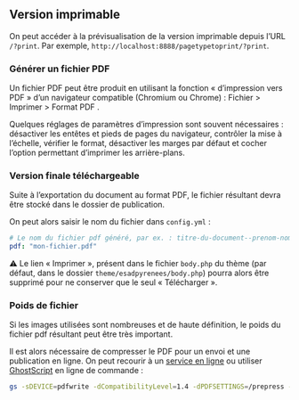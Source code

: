 

## Version imprimable

On peut accéder à la prévisualisation de la version imprimable depuis l’URL `/?print`. Par exemple, `http://localhost:8888/pagetypetoprint/?print`.

### Générer un fichier PDF

Un fichier PDF peut être produit en utilisant la fonction « d’impression vers PDF » d’un navigateur compatible (Chromium ou Chrome) : Fichier > Imprimer > Format PDF . 

Quelques réglages de paramètres d’impression sont souvent nécessaires : désactiver les entêtes et pieds de pages du navigateur, contrôler la mise à l’échelle, vérifier le format, désactiver les marges par défaut et cocher l’option permettant d’imprimer les arrière-plans.

### Version finale téléchargeable

Suite à l’exportation du document au format PDF, le fichier résultant devra être stocké dans le dossier de publication. 

On peut alors saisir le nom du fichier dans `config.yml` :
```yml
# Le nom du fichier pdf généré, par ex. : titre-du-document--prenom-nom.pdf
pdf: "mon-fichier.pdf"
``` 

⚠️ Le lien « Imprimer », présent dans le fichier `body.php` du thème (par défaut, dans le dossier `theme/esadpyrenees/body.php`) pourra alors être supprimé pour ne conserver que le seul « Télécharger ».

### Poids de fichier

Si les images utilisées sont nombreuses et de haute définition, le poids du fichier pdf résultant peut être très important.

Il est alors nécessaire de compresser le PDF pour un envoi et une publication en ligne. On peut recourir à un [service en ligne](https://smallpdf.com/fr/compresser-pdf) ou utiliser [GhostScript](https://ghostscript.readthedocs.io/en/latest/Install.html) en ligne de commande :

```sh
gs -sDEVICE=pdfwrite -dCompatibilityLevel=1.4 -dPDFSETTINGS=/prepress -dNOPAUSE -dQUIET -dBATCH -sOutputFile=compressed.pdf source.pdf
```